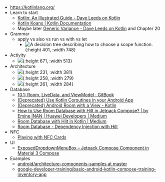 - https://kotlinlang.org/
- Learn to start
	- [Kotlin: An Illustrated Guide - Dave Leeds on Kotlin](https://typealias.com/start/)
	- [Kotlin Koans | Kotlin Documentation](https://kotlinlang.org/docs/koans.html)
	- Maybe later [Generic Variance - Dave Leeds on Kotlin](https://typealias.com/start/kotlin-variance/) and Chapter 20
- Grammar
	- apply vs also vs run vs with vs let
		- ![A decision tree describing how to choose a scope function.](https://typealias.com/img/start/scopes-and-scope-functions/scope-function-flow-chart.png){:height 401, :width 748}
- Activity
	- ![](https://developer.android.com/guide/components/images/activity_lifecycle.png){:height 671, :width 513}
- Architecture
	- ![](https://developer.android.com/static/topic/libraries/architecture/images/mad-arch-overview.png){:height 231, :width 381}
	- ![](https://developer.android.com/static/topic/libraries/architecture/images/mad-arch-overview-ui.png){:height 258, :width 279}
	- ![](https://developer.android.com/static/topic/libraries/architecture/images/mad-arch-overview-data.png){:height 261, :width 284}
- Database
	- [10.1: Room, LiveData, and ViewModel · GitBook](https://google-developer-training.github.io/android-developer-fundamentals-course-concepts-v2/unit-4-saving-user-data/lesson-10-storing-data-with-room/10-1-c-room-livedata-viewmodel/10-1-c-room-livedata-viewmodel.html)
	- [(Deprecated) Use Kotlin Coroutines in your Android App](https://developer.android.com/codelabs/kotlin-coroutines?hl=en)
	- [(Deprecated) Android Room with a View - Kotlin](https://developer.android.com/codelabs/android-room-with-a-view-kotlin?hl=en#9)
	- [How to Use Room Database with Hilt in Jetpack Compose? | by Emine İNAN | Huawei Developers | Medium](https://medium.com/huawei-developers/how-to-use-room-database-with-hilt-in-jetpack-compose-56a39c821b38)
	- [Room Database with Hilt in Kotlin | Medium](https://rezaramesh.medium.com/room-database-with-hilt-in-kotlin-a-guide-to-store-and-access-data-in-android-c3001e507738)
	- [Room Database - Dependency Injection with Hilt](https://www.youtube.com/watch?v=JOfGnXp4NgA)
- NFC
	- [Playing with NFC Cards](https://blog.anantshri.info/playing-with-nfc-cards/)
- UI
	- [ExposedDropdownMenuBox – Jetpack Compose Component in Material 3 Compose](https://composables.com/material3/exposeddropdownmenubox)
- Examples
	- [android/architecture-components-samples at master](https://github.com/android/architecture-components-samples/tree/master)
	- [google-developer-training/basic-android-kotlin-compose-training-inventory-app](https://github.com/google-developer-training/basic-android-kotlin-compose-training-inventory-app)